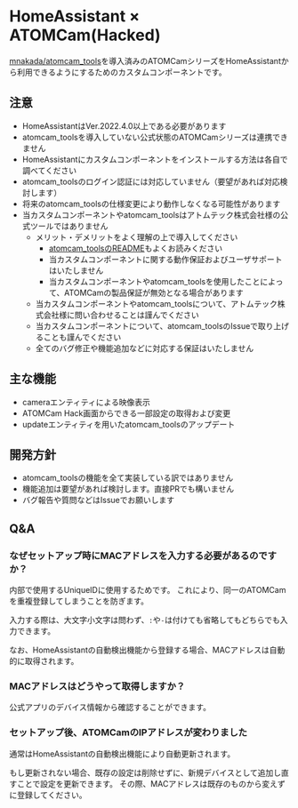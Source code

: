 # HomeAssistant × ATOMCam(Hacked)
[mnakada/atomcam_tools](https://github.com/mnakada/atomcam_tools)を導入済みのATOMCamシリーズをHomeAssistantから利用できるようにするためのカスタムコンポーネントです。

## 注意
- HomeAssistantはVer.2022.4.0以上である必要があります
- atomcam_toolsを導入していない公式状態のATOMCamシリーズは連携できません
- HomeAssistantにカスタムコンポーネントをインストールする方法は各自で調べてください
- atomcam_toolsのログイン認証には対応していません（要望があれば対応検討します）
- 将来のatomcam_toolsの仕様変更により動作しなくなる可能性があります
- 当カスタムコンポーネントやatomcam_toolsはアトムテック株式会社様の公式ツールではありません
  - メリット・デメリットをよく理解の上で導入してください
    - [atomcam_toolsのREADME](https://github.com/mnakada/atomcam_tools#readme)もよくお読みください
    - 当カスタムコンポーネントに関する動作保証およびユーザサポートはいたしません
    - 当カスタムコンポーネントやatomcam_toolsを使用したことによって、ATOMCamの製品保証が無効となる場合があります
  - 当カスタムコンポーネントやatomcam_toolsについて、アトムテック株式会社様に問い合わせることは謹んでください
  - 当カスタムコンポーネントについて、atomcam_toolsのIssueで取り上げることも謹んでください
  - 全てのバグ修正や機能追加などに対応する保証はいたしません

## 主な機能
- cameraエンティティによる映像表示
- ATOMCam Hack画面からできる一部設定の取得および変更
- updateエンティティを用いたatomcam_toolsのアップデート

## 開発方針
- atomcam_toolsの機能を全て実装している訳ではありません
- 機能追加は要望があれば検討します。直接PRでも構いません
- バグ報告や質問などはIssueでお願いします

## Q&A
### なぜセットアップ時にMACアドレスを入力する必要があるのですか？
内部で使用するUniqueIDに使用するためです。
これにより、同一のATOMCamを重複登録してしまうことを防ぎます。

入力する際は、大文字小文字は問わず、`:`や`-`は付けても省略してもどちらでも入力できます。

なお、HomeAssistantの自動検出機能から登録する場合、MACアドレスは自動的に取得されます。

### MACアドレスはどうやって取得しますか？
公式アプリのデバイス情報から確認することができます。

### セットアップ後、ATOMCamのIPアドレスが変わりました
通常はHomeAssistantの自動検出機能により自動更新されます。

もし更新されない場合、既存の設定は削除せずに、新規デバイスとして追加し直すことで設定を更新できます。
その際、MACアドレスは既存のものから変えずに登録してください。
